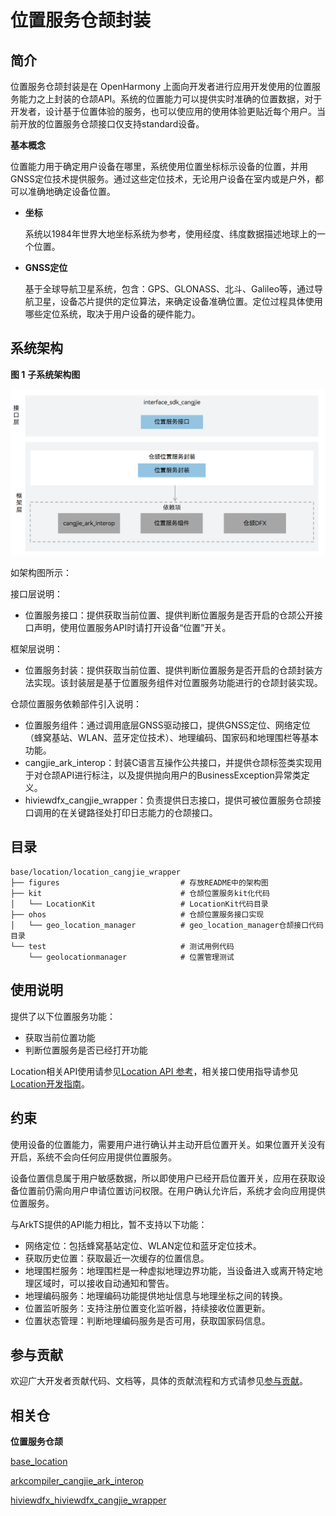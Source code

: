 # 位置服务仓颉封装

## 简介

位置服务仓颉封装是在 OpenHarmony 上面向开发者进行应用开发使用的位置服务能力之上封装的仓颉API。系统的位置能力可以提供实时准确的位置数据，对于开发者，设计基于位置体验的服务，也可以使应用的使用体验更贴近每个用户。当前开放的位置服务仓颉接口仅支持standard设备。

**基本概念**

位置能力用于确定用户设备在哪里，系统使用位置坐标标示设备的位置，并用GNSS定位技术提供服务。通过这些定位技术，无论用户设备在室内或是户外，都可以准确地确定设备位置。

-   **坐标**

    系统以1984年世界大地坐标系统为参考，使用经度、纬度数据描述地球上的一个位置。

-   **GNSS定位**

    基于全球导航卫星系统，包含：GPS、GLONASS、北斗、Galileo等，通过导航卫星，设备芯片提供的定位算法，来确定设备准确位置。定位过程具体使用哪些定位系统，取决于用户设备的硬件能力。


## 系统架构

**图 1** **子系统架构图**  

![](figures/location_cangjie_wrapper_architecture.png)

如架构图所示：

接口层说明：

- 位置服务接口：提供获取当前位置、提供判断位置服务是否开启的仓颉公开接口声明，使用位置服务API时请打开设备“位置”开关。

框架层说明：

- 位置服务封装：提供获取当前位置、提供判断位置服务是否开启的仓颉封装方法实现。该封装层是基于位置服务组件对位置服务功能进行的仓颉封装实现。

仓颉位置服务依赖部件引入说明：

- 位置服务组件：通过调用底层GNSS驱动接口，提供GNSS定位、网络定位（蜂窝基站、WLAN、蓝牙定位技术）、地理编码、国家码和地理围栏等基本功能。
- cangjie_ark_interop：封装C语言互操作公共接口，并提供仓颉标签类实现用于对仓颉API进行标注，以及提供抛向用户的BusinessException异常类定义。
- hiviewdfx_cangjie_wrapper：负责提供日志接口，提供可被位置服务仓颉接口调用的在关键路径处打印日志能力的仓颉接口。
  
## 目录

```
base/location/location_cangjie_wrapper
├── figures                           # 存放README中的架构图
├── kit                               # 仓颉位置服务kit化代码
│   └── LocationKit                   # LocationKit代码目录
├── ohos                              # 仓颉位置服务接口实现
│   └── geo_location_manager          # geo_location_manager仓颉接口代码目录
└── test                              # 测试用例代码
    └── geolocationmanager            # 位置管理测试
```

## 使用说明

提供了以下位置服务功能：
- 获取当前位置功能
- 判断位置服务是否已经打开功能

Location相关API使用请参见[Location API 参考](https://gitcode.com/openharmony-sig/arkcompiler_cangjie_ark_interop/tree/master/doc/API_Reference/source_zh_cn/apis/LocationKit)，相关接口使用指导请参见[Location开发指南](https://gitcode.com/openharmony-sig/arkcompiler_cangjie_ark_interop/tree/master/doc/Dev_Guide/source_zh_cn/location/cj-location-guidelines.md)。

## 约束

使用设备的位置能力，需要用户进行确认并主动开启位置开关。如果位置开关没有开启，系统不会向任何应用提供位置服务。

设备位置信息属于用户敏感数据，所以即使用户已经开启位置开关，应用在获取设备位置前仍需向用户申请位置访问权限。在用户确认允许后，系统才会向应用提供位置服务。

与ArkTS提供的API能力相比，暂不支持以下功能：
- 网络定位：包括蜂窝基站定位、WLAN定位和蓝牙定位技术。
- 获取历史位置：获取最近一次缓存的位置信息。
- 地理围栏服务：地理围栏是一种虚拟地理边界功能，当设备进入或离开特定地理区域时，可以接收自动通知和警告。
- 地理编码服务：地理编码功能提供地址信息与地理坐标之间的转换。
- 位置监听服务：支持注册位置变化监听器，持续接收位置更新。
- 位置状态管理：判断地理编码服务是否可用，获取国家码信息。

## 参与贡献

欢迎广大开发者贡献代码、文档等，具体的贡献流程和方式请参见[参与贡献](https://gitcode.com/openharmony/docs/blob/master/zh-cn/contribute/%E5%8F%82%E4%B8%8E%E8%B4%A1%E7%8C%AE.md)。

## 相关仓

**位置服务仓颉**

[base_location](https://gitcode.com/openharmony/base_location/blob/master/README.md)

[arkcompiler_cangjie_ark_interop](https://gitcode.com/openharmony-sig/arkcompiler_cangjie_ark_interop/blob/master/README_zh.md)

[hiviewdfx_hiviewdfx_cangjie_wrapper](https://gitcode.com/openharmony-sig/hiviewdfx_hiviewdfx_cangjie_wrapper/blob/master/README_zh.md)